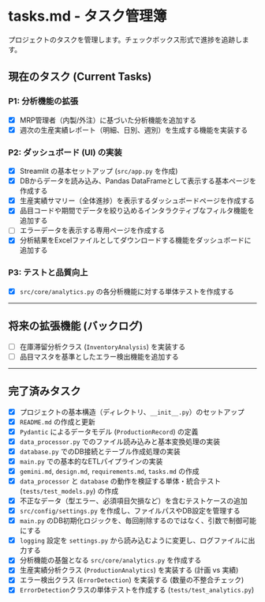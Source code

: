 # tasks.md - タスク管理簿

プロジェクトのタスクを管理します。チェックボックス形式で進捗を追跡します。

## 現在のタスク (Current Tasks)

### P1: 分析機能の拡張
- [x] MRP管理者（内製/外注）に基づいた分析機能を追加する
- [x] 週次の生産実績レポート（明細、日別、週別）を生成する機能を実装する

### P2: ダッシュボード (UI) の実装
- [x] Streamlit の基本セットアップ (`src/app.py` を作成)
- [x] DBからデータを読み込み、Pandas DataFrameとして表示する基本ページを作成する
- [x] 生産実績サマリー（全体進捗）を表示するダッシュボードページを作成する
- [x] 品目コードや期間でデータを絞り込めるインタラクティブなフィルタ機能を追加する
- [ ] エラーデータを表示する専用ページを作成する
- [x] 分析結果をExcelファイルとしてダウンロードする機能をダッシュボードに追加する

### P3: テストと品質向上
- [x] `src/core/analytics.py` の各分析機能に対する単体テストを作成する

---
## 将来の拡張機能 (バックログ)

- [ ] 在庫滞留分析クラス (`InventoryAnalysis`) を実装する
- [ ] 品目マスタを基準としたエラー検出機能を追加する

---

## 完了済みタスク

- [x] プロジェクトの基本構造（ディレクトリ、`__init__.py`）のセットアップ
- [x] `README.md` の作成と更新
- [x] `Pydantic` によるデータモデル (`ProductionRecord`) の定義
- [x] `data_processor.py` でのファイル読み込みと基本変換処理の実装
- [x] `database.py` でのDB接続とテーブル作成処理の実装
- [x] `main.py` での基本的なETLパイプラインの実装
- [x] `gemini.md`, `design.md`, `requirements.md`, `tasks.md` の作成
- [x] `data_processor` と `database` の動作を検証する単体・統合テスト (`tests/test_models.py`) の作成
- [x] 不正なデータ（型エラー、必須項目欠損など）を含むテストケースの追加
- [x] `src/config/settings.py` を作成し、ファイルパスやDB設定を管理する
- [x] `main.py` のDB初期化ロジックを、毎回削除するのではなく、引数で制御可能にする
- [x] `logging` 設定を `settings.py` から読み込むように変更し、ログファイルに出力する
- [x] 分析機能の基盤となる `src/core/analytics.py` を作成する
- [x] 生産実績分析クラス (`ProductionAnalytics`) を実装する (計画 vs 実績)
- [x] エラー検出クラス (`ErrorDetection`) を実装する (数量の不整合チェック)
- [x] `ErrorDetection`クラスの単体テストを作成する (`tests/test_analytics.py`)
